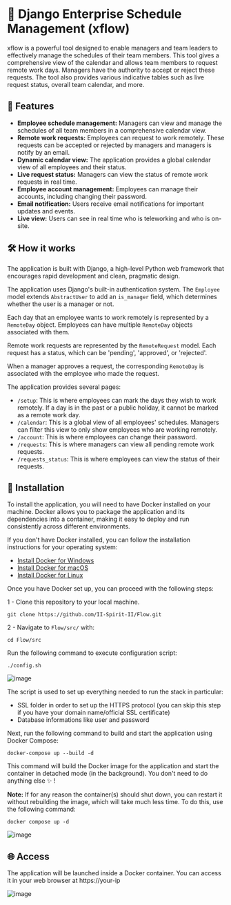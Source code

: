 # 📅 Django Enterprise Schedule Management (xflow) 

xflow is a powerful tool designed to enable managers and team leaders to effectively manage the schedules of their team members. This tool gives a comprehensive view of the calendar and allows team members to request remote work days. Managers have the authority to accept or reject these requests. The tool also provides various indicative tables such as live request status, overall team calendar, and more.

## 🚀 Features

- **Employee schedule management:** Managers can view and manage the schedules of all team members in a comprehensive calendar view.
- **Remote work requests:** Employees can request to work remotely. These requests can be accepted or rejected by managers and managers is notify by an email.
- **Dynamic calendar view:** The application provides a global calendar view of all employees and their status.
- **Live request status:** Managers can view the status of remote work requests in real time.
- **Employee account management:** Employees can manage their accounts, including changing their password.
- **Email notification:** Users receive email notifications for important updates and events.
- **Live view:** Users can see in real time who is teleworking and who is on-site.

## 🛠️ How it works

The application is built with Django, a high-level Python web framework that encourages rapid development and clean, pragmatic design.

The application uses Django's built-in authentication system. The `Employee` model extends `AbstractUser` to add an `is_manager` field, which determines whether the user is a manager or not. 

Each day that an employee wants to work remotely is represented by a `RemoteDay` object. Employees can have multiple `RemoteDay` objects associated with them. 

Remote work requests are represented by the `RemoteRequest` model. Each request has a status, which can be 'pending', 'approved', or 'rejected'. 

When a manager approves a request, the corresponding `RemoteDay` is associated with the employee who made the request. 

The application provides several pages:

- `/setup`: This is where employees can mark the days they wish to work remotely. If a day is in the past or a public holiday, it cannot be marked as a remote work day.
- `/calendar`: This is a global view of all employees' schedules. Managers can filter this view to only show employees who are working remotely.
- `/account`: This is where employees can change their password.
- `/requests`: This is where managers can view all pending remote work requests.
- `/requests_status`: This is where employees can view the status of their requests.



## 💾 Installation

To install the application, you will need to have Docker installed on your machine. Docker allows you to package the application and its dependencies into a container, making it easy to deploy and run consistently across different environments.

If you don't have Docker installed, you can follow the installation instructions for your operating system:

- [Install Docker for Windows](https://docs.docker.com/docker-for-windows/install/)
- [Install Docker for macOS](https://docs.docker.com/docker-for-mac/install/)
- [Install Docker for Linux](https://docs.docker.com/engine/install/)

Once you have Docker set up, you can proceed with the following steps:

1 - Clone this repository to your local machine.

```
git clone https://github.com/II-Spirit-II/Flow.git
```

2 - Navigate to `Flow/src/` with:

```
cd Flow/src
```

Run the following command to execute configuration script:
```
./config.sh
```

![image](https://github.com/II-Spirit-II/Flow/assets/61940136/0197495c-d6a7-4ec0-872d-d81cbfeca911)

The script is used to set up everything needed to run the stack in particular:
- SSL folder in order to set up the HTTPS protocol (you can skip this step if you have your domain name/official SSL certificate)
- Database informations like user and password

Next, run the following command to build and start the application using Docker Compose:

```
docker-compose up --build -d
```

This command will build the Docker image for the application and start the container in detached mode (in the background). You don't need to do anything else ✨ !

**Note:** If for any reason the container(s) should shut down, you can restart it without rebuilding the image, which will take much less time. To do this, use the following command:

```
docker compose up -d
```

![image](https://github.com/II-Spirit-II/Flow/assets/61940136/9688c301-3d83-4f65-b7ed-753dd2b10b8c)


## 🌐 Access

The application will be launched inside a Docker container. You can access it in your web browser at https://your-ip

![image](https://github.com/II-Spirit-II/Flow/assets/61940136/41dba6d8-8d3f-4295-91fe-fb4d74cb4fac)
